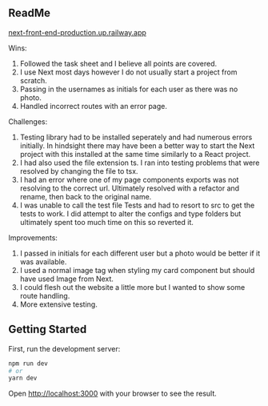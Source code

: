 ## ReadMe

[next-front-end-production.up.railway.app](next-front-end-production.up.railway.app)

Wins:
1. Followed the task sheet and I believe all points are covered.
2. I use Next most days however I do not usually start a project from scratch. 
3. Passing in the usernames as initials for each user as there was no photo.
4. Handled incorrect routes with an error page.

Challenges:
1. Testing library had to be installed seperately and had numerous errors initially. In hindsight there may have been a better way to start the Next project with this installed at the same time similarly to a React project.
2. I had also used the file extension ts. I ran into testing problems that were resolved by changing the file to tsx.
3. I had an error where one of my page components exports was not resolving to the correct url. Ultimately resolved with a refactor and rename, then back to the original name.
4. I was unable to call the test file Tests and had to resort to src to get the tests to work. I did attempt to alter the configs and type folders but ultimately spent too much time on this so reverted it.

Improvements:
1. I passed in initials for each different user but a photo would be better if it was available.
2. I used a normal image tag when styling my card component but should have used Image from Next.
3. I could flesh out the website a little more but I wanted to show some route handling.
4. More extensive testing.







## Getting Started

First, run the development server:

```bash
npm run dev
# or
yarn dev
```

Open [http://localhost:3000](http://localhost:3000) with your browser to see the result.

